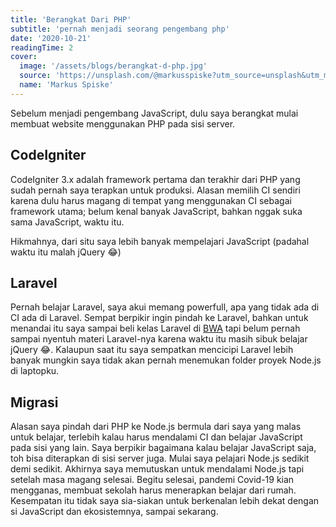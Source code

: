 ```yaml
---
title: 'Berangkat Dari PHP'
subtitle: 'pernah menjadi seorang pengembang php'
date: '2020-10-21'
readingTime: 2
cover:
  image: '/assets/blogs/berangkat-d-php.jpg'
  source: 'https://unsplash.com/@markusspiske?utm_source=unsplash&utm_medium=referral&utm_content=creditCopyText'
  name: 'Markus Spiske'
---
```


Sebelum menjadi pengembang JavaScript, dulu saya berangkat mulai membuat website menggunakan PHP pada sisi server.

## CodeIgniter

CodeIgniter 3.x adalah framework pertama dan terakhir dari PHP yang sudah pernah saya terapkan untuk produksi. Alasan memilih CI sendiri karena dulu harus magang di tempat yang menggunakan CI sebagai framework utama; belum kenal banyak JavaScript, bahkan nggak suka sama JavaScript, waktu itu.

Hikmahnya, dari situ saya lebih banyak mempelajari JavaScript (padahal waktu itu malah jQuery 😂)

## Laravel

Pernah belajar Laravel, saya akui memang powerfull, apa yang tidak ada di CI ada di Laravel. Sempat berpikir ingin pindah ke Laravel, bahkan untuk menandai itu saya sampai beli kelas Laravel di [BWA](https://buildwithangga.com) tapi belum pernah sampai nyentuh materi Laravel-nya karena waktu itu masih sibuk belajar jQuery 😂.  Kalaupun saat itu saya sempatkan mencicipi Laravel lebih banyak mungkin saya tidak akan pernah menemukan folder proyek Node.js di laptopku.

## Migrasi

Alasan saya pindah dari PHP ke Node.js bermula dari saya yang malas untuk belajar, terlebih kalau harus mendalami CI dan belajar JavaScript pada sisi yang lain. Saya berpikir bagaimana kalau belajar JavaScript saja, toh bisa diterapkan di sisi server juga. Mulai saya pelajari Node.js sedikit demi sedikit. Akhirnya saya memutuskan untuk mendalami Node.js tapi setelah masa magang selesai. Begitu selesai, pandemi Covid-19 kian mengganas, membuat sekolah harus menerapkan belajar dari rumah. Kesempatan itu tidak saya sia-siakan untuk berkenalan lebih dekat dengan si JavaScript dan ekosistemnya, sampai sekarang.
